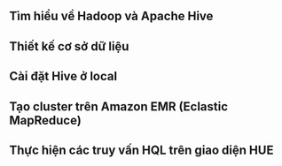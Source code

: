 ## Tìm hiểu về Hadoop và Apache Hive
## Thiết kế cơ sở dữ liệu
## Cài đặt Hive ở local
## Tạo cluster trên Amazon EMR (Eclastic MapReduce)
## Thực hiện các truy vấn HQL trên giao diện HUE
